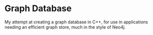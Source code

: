 # Graph Database

My attempt at creating a graph database in C++, for use in applications needing an efficient graph store, much in the style of Neo4j.
